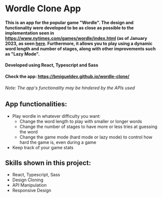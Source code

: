 # Wordle Clone App

#### This is an app for the popular game "Wordle". The design and functionality were developed to be as close as possible to the implementation seen in https://www.nytimes.com/games/wordle/index.html (as of January 2023, as seen [here](https://github.com/BMiguelDev/wordle-clone/tree/main/src/assets/images/wordle-official-website.png). Furthermore, it allows you to play using a dynamic word length and number of stages, along with other improvements such as "Lazy Mode".
#### Developed using React, Typescript and Sass

#### Check the app: https://bmigueldev.github.io/wordle-clone/

###### Note: The app's functionality may be hindered by the APIs used

## App functionalities:
- Play wordle in whatever difficulty you want:
    * Change the word length to play with smaller or longer words
    * Change the number of stages to have more or less tries at guessing the word
    * Change the game mode (hard mode or lazy mode) to control how hard the game is, even during a game
- Keep track of your game stats

## Skills shown in this project:
- React, Typescript, Sass
- Design Cloning
- API Manipulation
- Responsive Design
